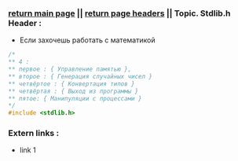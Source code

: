### [return main page](../../README.md) || [return page headers](PAGE_HEADERS.md) ||  Topic. Stdlib.h Header :
* Если захочешь работать с математикой
```cpp
/*
** 4 : 
** первое : { Управление памятью },
** второе : { Генерация случайных чисел }
** четвёртое : { Конвертация типов }
** четвёртая : { Выход из программы }
** пятое: { Манипуляции с процессами } 
*/
#include <stdlib.h>
```

### Extern links :
* link 1
